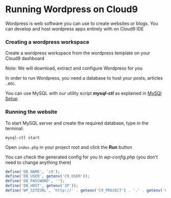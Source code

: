 # Running Wordpress on Cloud9

Wordpress is web software you can use to create websites or blogs.
You can develop and host wordpress apps entirely with on Cloud9 IDE

### Creating a wordpress workspace

Create a wordpress workspace from the wordpress template on your Cloud9 dashboard

Note: We will download, extract and configure Wordpress for you

In order to run Wordpress, you need a database to host your posts, articles ..etc. 

You can use MySQL with our utility script _**mysql-ctl**_ as explained in [MySQl Setup](./setting_up_mysql.html)

### Running the website

To start MySQL server and create the required database, type in the terminal:
```
mysql-ctl start
```

Open `index.php` in your project root and click the **Run** button

You can check the generated config for you In _wp-config.php_ (you don't need to change anything there)

```php
define('DB_NAME', 'c9');
define('DB_USER', getenv('C9_USER'));
define('DB_PASSWORD', '');
define('DB_HOST', getenv('IP'));
define('WP_SITEURL', 'http://' . getenv('C9_PROJECT') . '.' . getenv('C9_USER') . '.c9.io');
```
